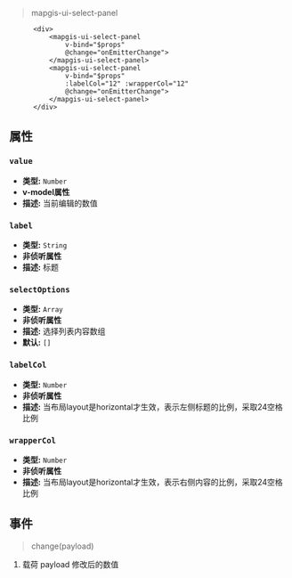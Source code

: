 > mapgis-ui-select-panel

``` vue
      <div>
          <mapgis-ui-select-panel
              v-bind="$props"
              @change="onEmitterChange">
          </mapgis-ui-select-panel>
          <mapgis-ui-select-panel
              v-bind="$props"
              :labelCol="12" :wrapperCol="12"
              @change="onEmitterChange">
          </mapgis-ui-select-panel>
      </div>
```

## 属性

### `value`

- **类型:** `Number`
- **v-model属性**
- **描述:** 当前编辑的数值

### `label`

- **类型:** `String`
- **非侦听属性**
- **描述:** 标题

### `selectOptions`

- **类型:** `Array`
- **非侦听属性**
- **描述:** 选择列表内容数组
- **默认:** `[]`

### `labelCol`

- **类型:** `Number`
- **非侦听属性**
- **描述:** 当布局layout是horizontal才生效，表示左侧标题的比例，采取24空格比例

### `wrapperCol`

- **类型:** `Number`
- **非侦听属性**
- **描述:** 当布局layout是horizontal才生效，表示右侧内容的比例，采取24空格比例

## 事件

> change(payload)

1. 载荷 payload 修改后的数值

